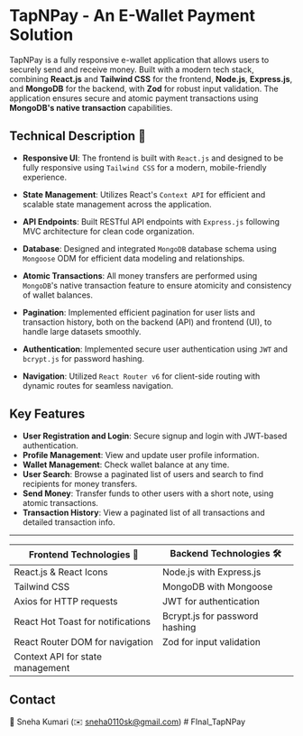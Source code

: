 # TapNPay - An E-Wallet Payment Solution

TapNPay is a fully responsive e-wallet application that allows users to securely send and receive money. Built with a modern tech stack, combining **React.js** and **Tailwind CSS** for the frontend, **Node.js**, **Express.js**, and **MongoDB** for the backend, with **Zod** for robust input validation. The application ensures secure and atomic payment transactions using **MongoDB's native transaction** capabilities.


## Technical Description 📃

- **Responsive UI**: The frontend is built with `React.js` and designed to be fully responsive using `Tailwind CSS` for a modern, mobile-friendly experience. 

- **State Management**: Utilizes React's `Context API` for efficient and scalable state management across the application.

- **API Endpoints**: Built RESTful API endpoints with `Express.js` following MVC architecture for clean code organization. 

- **Database**: Designed and integrated `MongoDB` database schema using `Mongoose` ODM for efficient data modeling and relationships. 

- **Atomic Transactions**: All money transfers are performed using `MongoDB`'s native transaction feature to ensure atomicity and consistency of wallet balances. 

- **Pagination**: Implemented efficient pagination for user lists and transaction history, both on the backend (API) and frontend (UI), to handle large datasets smoothly. 

- **Authentication**: Implemented secure user authentication using `JWT` and `bcrypt.js` for password hashing. 

- **Navigation**: Utilized `React Router v6` for client-side routing with dynamic routes for seamless navigation.


## Key Features

- **User Registration and Login**: Secure signup and login with JWT-based authentication.
- **Profile Management**: View and update user profile information.
- **Wallet Management**: Check wallet balance at any time.
- **User Search**:  Browse a paginated list of users and search to find recipients for money transfers.
- **Send Money**: Transfer funds to other users with a short note, using atomic transactions.
- **Transaction History**: View a paginated list of all transactions and detailed transaction info.


---

<div align="center">

| Frontend Technologies 🎨         | Backend Technologies 🛠           |
|----------------------------------|-----------------------------------|
| React.js & React Icons           | Node.js with Express.js           |
| Tailwind CSS                     | MongoDB with Mongoose             |
| Axios for HTTP requests          | JWT for authentication            |
| React Hot Toast for notifications| Bcrypt.js for password hashing    |
| React Router DOM for navigation  | Zod for input validation          |
| Context API for state management |                                   |

</div>


## Contact

👾 Sneha Kumari (✉️ [sneha0110sk@gmail.com](mailto:sneha0110sk@gmail.com))
#   F I n a l _ T a p N P a y  
 